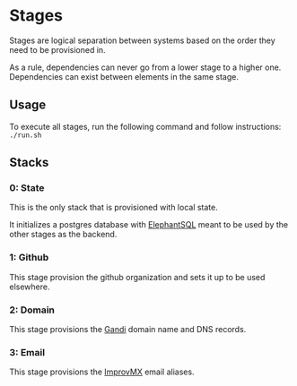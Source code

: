 # Stages

Stages are logical separation between systems based on the order they need to be provisioned in.

As a rule, dependencies can never go from a lower stage to a higher one. Dependencies can exist between elements in the same stage.

## Usage

To execute all stages, run the following command and follow instructions: `./run.sh`

## Stacks

### 0: State

This is the only stack that is provisioned with local state.

It initializes a postgres database with [ElephantSQL](https://www.elephantsql.com/) meant to be used by the other stages as the backend.

### 1: Github

This stage provision the github organization and sets it up to be used elsewhere.

### 2: Domain

This stage provisions the [Gandi](https://www.gandi.net/) domain name and DNS records.

### 3: Email

This stage provisions the [ImprovMX](https://improvmx.com/) email aliases.